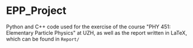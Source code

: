 # EPP_Project
Python and C++ code used for the exercise of the course "PHY 451: Elementary Particle Physics" at UZH, as well as the report written in LaTeX, which can be found in `Report/` 
